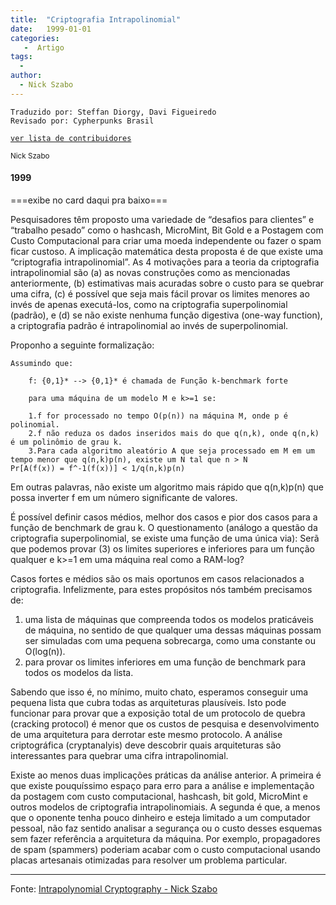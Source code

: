 ```yaml
---
title:  "Criptografia Intrapolinomial"
date:   1999-01-01
categories:
   -  Artigo
tags:
  -
author:
  - Nick Szabo
---
```

```
Traduzido por: Steffan Diorgy, Davi Figueiredo
Revisado por: Cypherpunks Brasil
```
[```ver lista de contribuidores```](/about/#contribuidores)


<small>Nick Szabo</small>

#### 1999
===exibe no card daqui pra baixo===

Pesquisadores têm proposto uma variedade de “desafios para clientes” e “trabalho pesado” como o hashcash, MicroMint, Bit Gold e a Postagem com Custo Computacional para criar uma moeda independente ou fazer o spam ficar custoso. A implicação matemática desta proposta é de que existe uma “criptografia intrapolinomial”. As 4 motivações para a teoria da criptografia intrapolinomial são (a) as novas construções como as mencionadas anteriormente, (b) estimativas mais acuradas sobre o custo para se quebrar uma cifra, (c) é possível que seja mais fácil provar os limites menores ao invés de apenas executá-los, como na criptografia superpolinomial (padrão), e (d) se não existe nenhuma função digestiva (one-way function), a criptografia padrão é intrapolinomial ao invés de superpolinomial.

Proponho a seguinte formalização:

    Assumindo que: 

        f: {0,1}* --> {0,1}* é chamada de Função k-benchmark forte

        para uma máquina de um modelo M e k>=1 se:

        1.f for processado no tempo O(p(n)) na máquina M, onde p é polinomial.
        2.f não reduza os dados inseridos mais do que q(n,k), onde q(n,k) é um polinômio de grau k.
        3.Para cada algoritmo aleatório A que seja processado em M em um tempo menor que q(n,k)p(n), existe um N tal que n > N
    Pr[A(f(x)) = f^-1(f(x))] < 1/q(n,k)p(n)

Em outras palavras, não existe um algoritmo mais rápido que q(n,k)p(n) que possa inverter f em um número significante de valores.

É possível definir casos médios, melhor dos casos e pior dos casos para a função de benchmark de grau k. O questionamento (análogo a questão da criptografia superpolinomial, se existe uma função de uma única via): Serã que podemos provar (3) os limites superiores e inferiores para um função qualquer e k>=1 em uma máquina real como a RAM-log?

Casos fortes e médios são os mais oportunos em casos relacionados a criptografia. Infelizmente, para estes propósitos nós também precisamos de:

  1.  uma lista de máquinas que compreenda todos os modelos praticáveis de máquina, no sentido de que qualquer uma dessas máquinas possam ser simuladas com uma pequena sobrecarga, como uma constante ou O(log(n)).
  2.  para provar os limites inferiores em uma função de benchmark para todos os modelos da lista.

Sabendo que isso é, no mínimo, muito chato, esperamos conseguir uma pequena lista que cubra todas as arquiteturas plausíveis. Isto pode funcionar para provar que a exposição total de um protocolo de quebra (cracking protocol) é menor que os custos de pesquisa e desenvolvimento de uma arquitetura para derrotar este mesmo protocolo. A análise criptográfica (cryptanalyis) deve descobrir quais arquiteturas são interessantes para quebrar uma cifra intrapolinomial.

Existe ao menos duas implicações práticas da análise anterior. A primeira é que existe pouquíssimo espaço para erro para a análise e implementação da postagem com custo computacional, hashcash, bit gold, MicroMint e outros modelos de criptografia intrapolinomiais. A segunda é que, a menos que o oponente tenha pouco dinheiro e esteja limitado a um computador pessoal, não faz sentido analisar a segurança ou o custo desses esquemas sem fazer referência a arquitetura da máquina. Por exemplo, propagadores de spam (spammers) poderiam acabar com o custo computacional usando placas artesanais otimizadas para resolver um problema particular.


---
Fonte: [Intrapolynomial Cryptography - Nick Szabo](https://www.fon.hum.uva.nl/rob/Courses/InformationInSpeech/CDROM/Literature/LOTwinterschool2006/szabo.best.vwh.net/intrapoly.html)